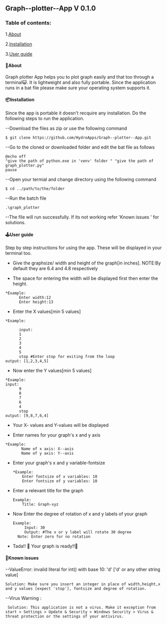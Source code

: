## Graph--plotter--App V 0.1.0

### Table of contents: 

 1.[About](https://github.com/HydroApps/Graph--plotter--App/edit/main/README.md#about)
 
 2.[Installation](https://github.com/HydroApps/Graph--plotter--App/edit/main/README.md#installation)
  
 3.[User guide](https://github.com/HydroApps/Graph--plotter--App/edit/main/README.md#userguide)
  
#### 📝About
 Graph plotter App helps you to plot graph easily and that too through a terminal😺. It is lightweight and also fully portable.
 Since the application runs in a bat file please make sure your operating system supports it.  
 
#### 📦Installation
  Since the app is portable it doesn't recquire any installation. Do the following steps to run the application. 

 --Download the files as zip or use the following command 
 ```
 $ git clone https://github.com/HydroApps/Graph--plotter--App.git 
 ```
 --Go to the cloned or downloaded folder and edit the bat file as follows
 ```
 @echo off
"give the path of python.exe in 'venv' folder " "give the path of graph_plotter.py"
 pause
 ```
 --Open your termial and change directory using the following command
 ```
 $ cd ../path/to/the/folder
 ```
 --Run the batch file
 ```
 .\graph_plotter
 ```
 --The file will run successfully. If its not working refer 'Known issues ' for solutions.
 
 #### 🕹️User guide 
   Step by step instructions for using the app. These will be displayed in your terminal too.
   
   * Give the graphsize/ width and height of the graph[in inches]. NOTE:By default they are 6.4 and 4.8 respectively
   
   * The space for entering the width will be displayed first then enter the height.

    *Example:
          Enter width:12
          Enter height:13
          
   * Enter the X values[min 5 values]
   
    *Example:
   
          input:
          1
          2
          3
          4
          5
          stop #Enter stop for exiting from the loop
    output: [1,2,3,4,5] 
    
   * Now enter the Y values[min 5 values] 
        
    *Example:
    input:
          9
          8
          7
          6
          4
          stop 
    output: [9,8,7,6,4]
    
   * Your X- values and Y-values will be displayed
   
   * Enter names for your graph's x and y axis
 
    *Example:
           Name of x axis: X--axis
           Name of y axis: Y--axis
           
* Enter your graph's x and y variable-fontsize

      *Example:
          Enter fontsize of x variables: 10
          Enter fontsize of y variables: 10
          
* Enter a relevant title for the graph
     
      Example:
          Title: Graph-xyz
          
* Now Enter the degree of rotation of x and y labels of your graph
  
      Example:
           Input: 30
           Output: #The x or y label will rotate 30 degree
        Note: Enter zero for no rotation
        
* Tada!! 🥳 Your graph is ready!!🙂

#### 📌Known issues
  --ValueError: invalid literal for int() with base 10: 'd' ['d' or any other string value]
    
    Solution: Make sure you insert an integer in place of width,height,x and y values [expect 'stop'], fontsize and degree of rotation.
   
  --Virus Warning :
  
     Solution: This application is not a virus. Make it exception from start > Settings > Update & Security > Windows Security > Virus & threat protection or the settings of your antivirus. 
     
     

  


 
